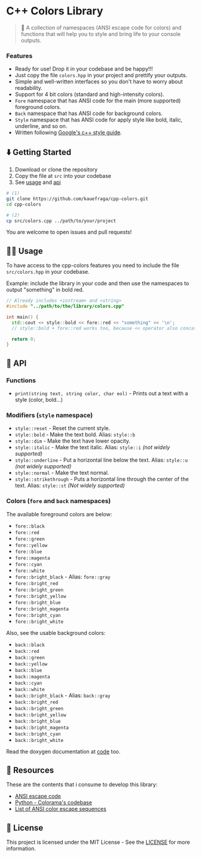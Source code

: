 # C++ Colors Library

> 🎨 A collection of namespaces (ANSI escape code for colors) and functions that will help you to style and bring life to your console outputs.

### Features

- Ready for use! Drop it in your codebase and be happy!!!
- Just copy the file `colors.hpp` in your project and prettify your outputs.
- Simple and well-written interfaces so you don't have to worry about readability.
- Support for 4 bit colors (standard and high-intensity colors).
- `Fore` namespace that has ANSI code for the main (more supported) foreground colors.
- `Back` namespace that has ANSI code for background colors.
- `Style` namespace that has ANSI code for apply style like bold, italic, underline, and so on.
- Written following [Google's c++ style guide](https://google.github.io/styleguide/cppguide.html).

## ⬇️ Getting Started

1. Download or clone the repository
2. Copy the file at `src` into your codebase
3. See [usage](#🤹‍♀️-usage) and [api](#📖-api)

```bash
# (1)
git clone https://github.com/kauefraga/cpp-colors.git
cd cpp-colors

# (2)
cp src/colors.cpp ../path/to/your/project
```

You are welcome to open issues and pull requests!

## 🤹‍♀️ Usage

To have access to the cpp-colors features you need to include the file `src/colors.hpp` in your codebase.

Example: include the library in your code and then use the namespaces to output "something" in bold red.

```cpp
// Already includes <iostream> and <string>
#include "../path/to/the/library/colors.cpp"

int main() {
  std::cout << style::bold << fore::red << "something" << '\n';
  // style::bold + fore::red works too, because << operator also concatenates

  return 0;
}
```

## 📖 API

### Functions

- `print(string text, string color, char eol)` - Prints out a text with a style (color, bold...)

### Modifiers (`style` namespace)

- `style::reset` - Reset the current style.
- `style::bold` - Make the text bold. Alias: `style::b`
- `style::dim` - Make the text have lower opacity.
- `style::italic` - Make the text italic. Alias: `style::i` *(not widely supported)*
- `style::underline` - Put a horizontal line below the text. Alias: `style::u` *(not widely supported)*
- `style::normal` - Make the text normal.
- `style::strikethrough` - Puts a horizontal line through the center of the text. Alias: `style::st` *(Not widely supported)*

### Colors (`fore` and `back` namespaces)

The available foreground colors are below:

- `fore::black`
- `fore::red`
- `fore::green`
- `fore::yellow`
- `fore::blue`
- `fore::magenta`
- `fore::cyan`
- `fore::white`
- `fore::bright_black` - Alias: `fore::gray`
- `fore::bright_red`
- `fore::bright_green`
- `fore::bright_yellow`
- `fore::bright_blue`
- `fore::bright_magenta`
- `fore::bright_cyan`
- `fore::bright_white`

Also, see the usable background colors:

- `back::black`
- `back::red`
- `back::green`
- `back::yellow`
- `back::blue`
- `back::magenta`
- `back::cyan`
- `back::white`
- `back::bright_black` - Alias: `back::gray`
- `back::bright_red`
- `back::bright_green`
- `back::bright_yellow`
- `back::bright_blue`
- `back::bright_magenta`
- `back::bright_cyan`
- `back::bright_white`

Read the doxygen documentation at [code](src/colors.hpp) too.

## 🧻 Resources

These are the contents that i consume to develop this library:

- [ANSI escape code](https://en.wikipedia.org/wiki/ANSI_escape_code)
- [Python - Colorama's codebase](https://github.com/tartley/colorama/blob/master/colorama/ansi.py)
- [List of ANSI color escape sequences](https://stackoverflow.com/questions/4842424/list-of-ansi-color-escape-sequences)

## 📝 License

This project is licensed under the MIT License - See the [LICENSE](https://github.com/kauefraga/cpp-colors/blob/main/LICENSE) for more information.
